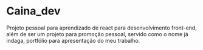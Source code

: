 # Caina_dev
Projeto pessoal para aprendizado de react para desenvolvimento front-end, além de ser um projeto para promoção pessoal, servido como o nome já indaga, portfólio para apresentação do meu trabalho.
